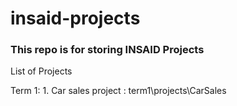 # insaid-projects

### This repo is for storing INSAID Projects

List of Projects

Term 1:
    1. Car sales project : term1\projects\CarSales 